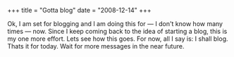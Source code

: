 +++
title = "Gotta blog"
date = "2008-12-14"
+++

Ok, I am set for blogging and I am doing this for — I don't know how many times — now. Since I keep coming back to the idea of starting a blog, this is my one more effort. Lets see how this goes. For now, all I say is: I shall  blog. Thats it for today. Wait for more messages in the near future.
